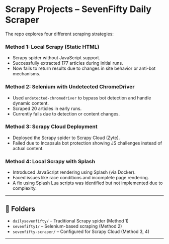 
# Scrapy Projects – SevenFifty Daily Scraper

The repo explores four different scraping strategies:

### Method 1: Local Scrapy (Static HTML)

- Scrapy spider without JavaScript support.
- Successfully extracted 177 articles during initial runs.
- Now fails to return results due to changes in site behavior or anti-bot mechanisms.

### Method 2: Selenium with Undetected ChromeDriver

- Used `undetected-chromedriver` to bypass bot detection and handle dynamic content.
- Scraped 20 articles in early runs.
- Currently fails due to detection or content changes.

### Method 3: Scrapy Cloud Deployment

- Deployed the Scrapy spider to Scrapy Cloud (Zyte).
- Failed due to Incapsula bot protection showing JS challenges instead of actual content.

### Method 4: Local Scrapy with Splash

- Introduced JavaScript rendering using Splash (via Docker).
- Faced issues like race conditions and incomplete page rendering.
- A fix using Splash Lua scripts was identified but not implemented due to complexity.

---

## 📂 Folders

- `dailysevenfifty/` – Traditional Scrapy spider (Method 1)
- `sevenfifty1/` – Selenium-based scraping (Method 2)
- `sevenfifty-scraper/` – Configured for Scrapy Cloud (Method 3, 4)

---
